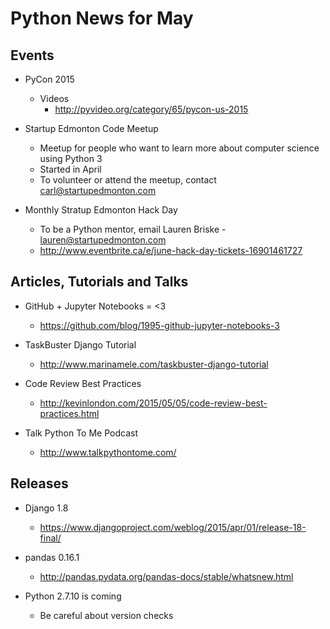 # Python News for May

## Events

* PyCon 2015
	* Videos
		* http://pyvideo.org/category/65/pycon-us-2015

* Startup Edmonton Code Meetup
	* Meetup for people who want to learn more about computer science using Python 3
	* Started in April
	* To volunteer or attend the meetup, contact carl@startupedmonton.com

* Monthly Stratup Edmonton Hack Day
	* To be a Python mentor, email Lauren Briske - lauren@startupedmonton.com
	* http://www.eventbrite.ca/e/june-hack-day-tickets-16901461727

## Articles, Tutorials and Talks

* GitHub + Jupyter Notebooks = <3
	* https://github.com/blog/1995-github-jupyter-notebooks-3

* TaskBuster Django Tutorial
	* http://www.marinamele.com/taskbuster-django-tutorial

* Code Review Best Practices
	* http://kevinlondon.com/2015/05/05/code-review-best-practices.html

* Talk Python To Me Podcast
	* http://www.talkpythontome.com/

## Releases

* Django 1.8
	* https://www.djangoproject.com/weblog/2015/apr/01/release-18-final/

* pandas 0.16.1
	* http://pandas.pydata.org/pandas-docs/stable/whatsnew.html

* Python 2.7.10 is coming
	* Be careful about version checks
